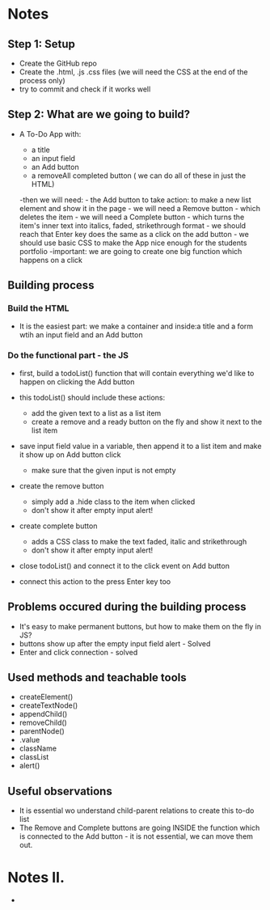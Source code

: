 # Notes

## Step 1: Setup

- Create the GitHub repo
- Create the .html, .js .css files (we will need the CSS at the end of the process only)
- try to commit and check if it works well

## Step 2: What are we going to build?

- A To-Do App with:
   - a title
   - an input field
   - an Add button
   - a removeAll completed button
   ( we can do all of these in just the HTML)

   -then we will need:
      - the Add button to take action: to make a new list element and show it in the page
      - we will need a Remove button - which deletes the item
      - we will need a Complete button - which turns the item's inner text into italics, faded, strikethrough format
      - we should reach that Enter key does the same as a click on the add button
      - we should use basic CSS to make the App nice enough for the students portfolio
      -important: we are going to create one big function which happens on a click

## Building process

### Build the HTML
 - It is the easiest part: we make a container and inside:a title and a form wtih an input field and an Add button

### Do the functional part - the JS
 - first, build a todoList() function that will contain everything we'd like to happen on clicking the Add button
 - this todoList() should include these actions:
      - add the given text to a list as a list item
      - create a remove and a ready button on the fly and show it next to the list item

 - save input field value in a variable, then append it to a list item and make it show up on Add button click
      - make sure that the given input is not empty
 - create the remove button
      - simply add a .hide class to the item when clicked
      - don't show it after empty input alert!
 - create complete button
      - adds a CSS class to make the text faded, italic and strikethrough
      - don't show it after empty input alert!

 - close todoList() and connect it to the click event on Add button
 - connect this action to the press Enter key too
 
## Problems occured during the building process
 - It's easy to make permanent buttons, but how to make them on the fly in JS?
 - buttons show up after the empty input field alert - Solved
 - Enter and click connection - solved

## Used methods and teachable tools
 - createElement()
 - createTextNode()
 - appendChild()
 - removeChild()
 - parentNode()
 - .value
 - className
 - classList
 - alert()

## Useful observations
 - It is essential wo understand child-parent relations to create this to-do list
 - The Remove and Complete buttons are going INSIDE the function which is connected to the Add button - it is not essential, we can move them out.

 # Notes II.

  - 

